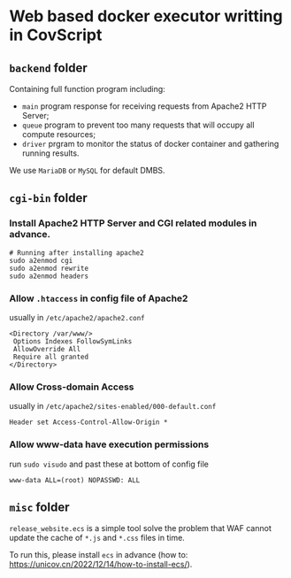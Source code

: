 # Web based docker executor writting in CovScript
## `backend` folder
Containing full function program including:
+ `main` program response for receiving requests from Apache2 HTTP Server;
+ `queue` program to prevent too many requests that will occupy all compute resources;
+ `driver` prgram to monitor the status of docker container and gathering running results.

We use `MariaDB` or `MySQL` for default DMBS.
## `cgi-bin` folder
### Install Apache2 HTTP Server and CGI related modules in advance.
```
# Running after installing apache2
sudo a2enmod cgi
sudo a2enmod rewrite
sudo a2enmod headers
```
### Allow `.htaccess` in config file of Apache2
usually in `/etc/apache2/apache2.conf`
```
<Directory /var/www/>
 Options Indexes FollowSymLinks
 AllowOverride All
 Require all granted
</Directory>
```
### Allow Cross-domain Access
usually in `/etc/apache2/sites-enabled/000-default.conf`
```
Header set Access-Control-Allow-Origin *
```
### Allow www-data have execution permissions
run `sudo visudo` and past these at bottom of config file
```
www-data ALL=(root) NOPASSWD: ALL
```
## `misc` folder
`release_website.ecs` is a simple tool solve the problem that WAF cannot update the cache of `*.js` and `*.css` files in time.

To run this, please install `ecs` in advance (how to: https://unicov.cn/2022/12/14/how-to-install-ecs/).